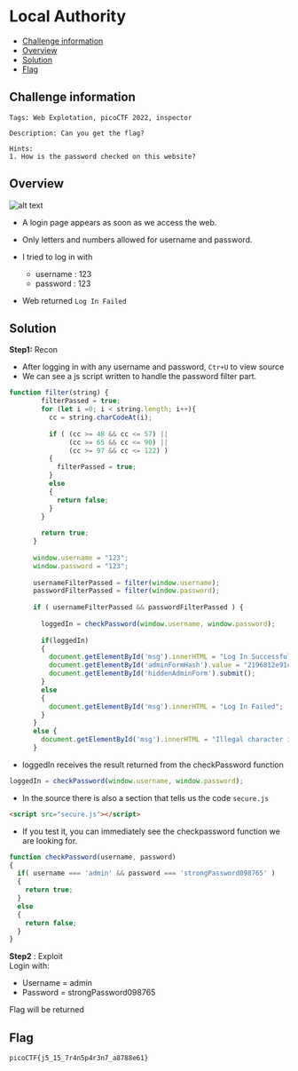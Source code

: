 # Local Authority
- [Challenge information](#challenge-information)
- [Overview](#overview)
- [Solution](#solution)
- [Flag](#flag)
## Challenge information
```text
Tags: Web Explotation, picoCTF 2022, inspector

Description: Can you get the flag?

Hints: 
1. How is the password checked on this website?
```
## Overview
![alt text](/CTF/picoCTF/Static/Images/Local_Authority/image.png)  
* A login page appears as soon as we access the web.  
* Only letters and numbers allowed for username and password.  
* I tried to log in with  
    * username : 123  
    * password : 123  

* Web returned `Log In Failed`
## Solution
**Step1:** Recon  
* After logging in with any username and password, `Ctr+U` to view source  
* We can see a js script written to handle the password filter part.  
```Javascript
function filter(string) {
        filterPassed = true;
        for (let i =0; i < string.length; i++){
          cc = string.charCodeAt(i);
          
          if ( (cc >= 48 && cc <= 57) ||
               (cc >= 65 && cc <= 90) ||
               (cc >= 97 && cc <= 122) )
          {
            filterPassed = true;     
          }
          else
          {
            return false;
          }
        }
        
        return true;
      }
    
      window.username = "123";
      window.password = "123";
      
      usernameFilterPassed = filter(window.username);
      passwordFilterPassed = filter(window.password);
      
      if ( usernameFilterPassed && passwordFilterPassed ) {
      
        loggedIn = checkPassword(window.username, window.password);
        
        if(loggedIn)
        {
          document.getElementById('msg').innerHTML = "Log In Successful";
          document.getElementById('adminFormHash').value = "2196812e91c29df34f5e217cfd639881";
          document.getElementById('hiddenAdminForm').submit();
        }
        else
        {
          document.getElementById('msg').innerHTML = "Log In Failed";
        }
      }
      else {
        document.getElementById('msg').innerHTML = "Illegal character in username or password."
      }
```
* loggedIn receives the result returned from the checkPassword function  
 ```Javascript
 loggedIn = checkPassword(window.username, window.password);
 ```
* In the source there is also a section that tells us the code `secure.js`
```html
<script src="secure.js"></script>
```  
* If you test it, you can immediately see the checkpassword function we are looking for.
```Javascript
function checkPassword(username, password)
{
  if( username === 'admin' && password === 'strongPassword098765' )
  {
    return true;
  }
  else
  {
    return false;
  }
}
```
**Step2** : Exploit  
Login with:  
* Username = admin  
* Password = strongPassword098765  
  
Flag will be returned
## Flag
`picoCTF{j5_15_7r4n5p4r3n7_a8788e61}`